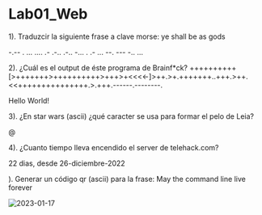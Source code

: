 # Lab01_Web

1). Traduzcir la siguiente frase a clave morse: ye shall be as gods 

-.-- .  ... .... .- .-.. .-..  -... .  .- ...  --. --- -.. ...

2). ¿Cuál es el output de éste programa de Brainf*ck?  ++++++++++[>+++++++>++++++++++>+++>+<<<<-]>++.>+.+++++++..+++.>++.<<+++++++++++++++.>.+++.------.--------.

Hello World!

3). ¿En star wars (ascii) ¿qué caracter se usa para formar el pelo de Leia?

@

4). ¿Cuanto tiempo lleva encendido el server de telehack.com?

22 dias, desde 26-diciembre-2022



). Generar un código qr (ascii) para la frase: May the command line live forever

![2023-01-17](https://user-images.githubusercontent.com/77686175/213055755-ffbdeb9a-5e34-4911-9e40-311915e2e461.png)
